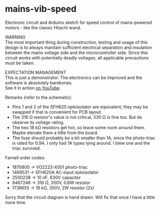 # mains-vib-speed
Electronic circuit and Arduino sketch for speed control of mains-powered motors - like the classic Hitachi wand.

WARNING<br/>
The most important thing during construction, testing and usage of this design is to always maintain sufficient electrical separation and insulation between the mains voltage side and the microcontroller side. Since this circuit works with potentially deadly voltages, all applicable precautions must be taken.

EXPECTATION MANAGEMENT</br>
This is just a demonstrator. The electronics can be improved and the software is absolutely barebones.</br>
See it in action [on YouTube](https://www.youtube.com/watch?v=LFKG1e9KCeg).

Remarks (refer to the schematic):
* Pins 1 and 2 of the SFH620 optoisolator are equivalent; they may be swapped if that is convenient for PCB layout.
* The 316 Ω resistor's value is not critical, 330 Ω is fine too. But do observe its voltage rating.
* The two 18 kΩ resistors get hot, so leave some room around them. Maybe elevate them a little from the board.
* The fuse should probably be a bit smaller than 1A, since the photo-triac is rated for 0.9A. I only had 1A types lying around. I blew one and the triac survived.

Farnell order codes:
- 1870800 -> VO2223-X001 photo-triac
- 1469531 -> SFH620A AC-input optoisolator
- 2500238 -> 10 nF, 630V capacitor
- 9467246 -> 316 Ω, 350V, 0.6W resistor
- 1738655 -> 18 kΩ, 350V, 2W resistor (2x)

Sorry that the circuit diagram is hand drawn. Will fix that once I have a little more time.
